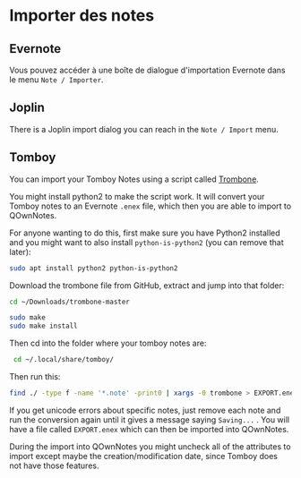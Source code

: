 # Importer des notes

## Evernote

Vous pouvez accéder à une boîte de dialogue d'importation Evernote dans le menu `Note / Importer`.

## Joplin

There is a Joplin import dialog you can reach in the `Note / Import` menu.

## Tomboy

You can import your Tomboy Notes using a script called [Trombone](https://github.com/samba/trombone).

You might install python2 to make the script work. It will convert your Tomboy notes to an Evernote `.enex` file, which then you are able to import to QOwnNotes.

For anyone wanting to do this, first make sure you have Python2 installed and you might want to also install `python-is-python2` (you can remove that later):

```bash
sudo apt install python2 python-is-python2
```

Download the trombone file from GitHub, extract and jump into that folder:

```bash
cd ~/Downloads/trombone-master

sudo make
sudo make install
```

Then cd into the folder where your tomboy notes are:

```bash
 cd ~/.local/share/tomboy/
```

Then run this:

```bash
find ./ -type f -name '*.note' -print0 | xargs -0 trombone > EXPORT.enex
```

If you get unicode errors about specific notes, just remove each note and run the conversion again until it gives a message saying `Saving...` . You will have a file called `EXPORT.enex` which can then be imported into QOwnNotes.

During the import into QOwnNotes you might uncheck all of the attributes to import except maybe the creation/modification date, since Tomboy does not have those features.
